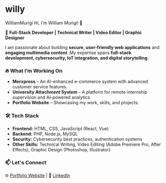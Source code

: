 # willy
WilliamMurigi
Hi, I'm William Murigi! 👋  

🚀 **Full-Stack Developer | Technical Writer | Video Editor | Graphic Designer**  

I am passionate about building **secure, user-friendly web applications** and **engaging multimedia content**. My expertise spans **full-stack development, cybersecurity, IoT integration, and digital storytelling**.  

### 🔥 What I’m Working On  
- **Merxpress** – An AI-enhanced e-commerce system with advanced customer service features.  
- **University Attachment System** – A platform for remote internship supervision and AI-powered analytics.  
- **Portfolio Website** – Showcasing my work, skills, and projects.  

### 🛠️ Tech Stack  
- **Frontend:** HTML, CSS, JavaScript (React, Vue)  
- **Backend:** PHP, Node.js, MySQL  
- **Security:** Cybersecurity best practices, authentication systems  
- **Other Skills:** Technical Writing, Video Editing (Adobe Premiere Pro, After Effects), Graphic Design (Photoshop, Illustrator)  

### 📫 Let's Connect  
🌐 [Portfolio Website](#) | 🔗 [LinkedIn](#)
